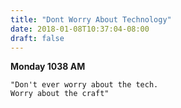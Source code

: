 ```yaml
---
title: "Dont Worry About Technology"
date: 2018-01-08T10:37:04-08:00
draft: false
---
```

**Monday 1038 AM**

```
"Don't ever worry about the tech.
Worry about the craft"
```
